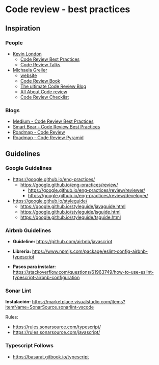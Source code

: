 # Code review - best practices

## Inspiration

### People

- [Kevin London](https://www.kevinlondon.com/)
  - [Code Review Best Practices](https://www.kevinlondon.com/2015/05/05/code-review-best-practices.html)
  - [Code Review Talks](https://www.kevinlondon.com/2015/06/25/intro-to-code-reviews-talk)
- [Michaela Greiler](https://github.com/mgreiler)
  - [website](https://www.michaelagreiler.com)
  - [Code Review Book](https://www.michaelagreiler.com/code-review-book/)
  - [The ultimate Code Review Blog](https://www.michaelagreiler.com/code-review-blog-post-series/)
  - [All About Code review](https://github.com/mgreiler/all-about-code-review)
  - [Code Review Checklist](https://github.com/mgreiler/code-review-checklist)


### Blogs

- [Medium - Code Review Best Practices](https://medium.com/palantir/code-review-best-practices-19e02780015f)
- [Smart Bear - Code Review Best Practices](https://smartbear.com/learn/code-review/best-practices-for-peer-code-review/)
- [Roadmap - Code Review](https://roadmap.sh/best-practices/code-review)
- [Roadmap - Code Review Pyramid](https://roadmap.sh/code-review)

## Guidelines

### Google Guidelines

- <https://google.github.io/eng-practices/>
  - <https://google.github.io/eng-practices/review/>
    - <https://google.github.io/eng-practices/review/reviewer/>
    - <https://google.github.io/eng-practices/review/developer/>
- <https://google.github.io/styleguide/>
  - <https://google.github.io/styleguide/javaguide.html>
  - <https://google.github.io/styleguide/jsguide.html>
  - <https://google.github.io/styleguide/tsguide.html>

### Airbnb Guidelines

- **Guideline:** <https://github.com/airbnb/javascript>

- **Libreria:** <https://www.npmjs.com/package/eslint-config-airbnb-typescript>

- **Pasos para instalar:** <https://stackoverflow.com/questions/61963749/how-to-use-eslint-typescript-airbnb-configuration>

### Sonar Lint

**Instalación:** <https://marketplace.visualstudio.com/items?itemName=SonarSource.sonarlint-vscode>

Rules:

- <https://rules.sonarsource.com/typescript/>
- <https://rules.sonarsource.com/javascript/>

### Typescript Follows

- <https://basarat.gitbook.io/typescript>
